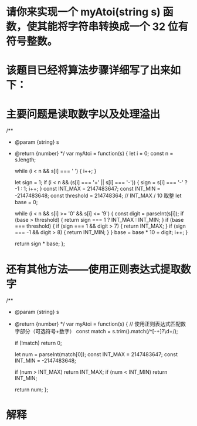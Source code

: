 # 请你来实现一个 myAtoi(string s) 函数，使其能将字符串转换成一个 32 位有符号整数。
# 该题目已经将算法步骤详细写了出来如下：
<!-- 1.空格：读入字符串并丢弃无用的前导空格（" "）
2.符号：检查下一个字符（假设还未到字符末尾）为 '-' 还是 '+'。如果两者都不存在，则假定结果为正。
3.转换：通过跳过前置零来读取该整数，直到遇到非数字字符或到达字符串的结尾。如果没有读取数字，则结果为0。
4.舍入：如果整数数超过 32 位有符号整数范围[−231, 231 − 1]，需要截断这个整数，使其保持在这个范围内。具体来说，小于 −231 的整数应该被舍入为 −231 ，大于 231 − 1 的整数应该被舍入为 231 − 1 
5.返回整数作为最终结果。 -->
# 主要问题是读取数字以及处理溢出
<!-- 方法：
定义INT_MAX和INT_MIN常量，表示32位有符号整数的范围。
使用threshold变量（值为 INT_MAX / 10 取整）来帮助检查溢出：在读取每个数字字符时，检查当前数值 base 是否超过 threshold，或者是否等于 threshold 且当前数字超过边界值（正数为7，负数为8）。如果满足溢出条件，则直接返回相应的边界值。
否则，将数字字符转换为整数并更新 base。 -->
/**
 * @param {string} s
 * @return {number}
 */
var myAtoi = function(s) {
    let i = 0;
    const n = s.length;
    <!-- 跳过前导空格 -->
    while (i < n && s[i] === ' ') {
        i++;
    }
    <!-- 检查符号 -->
    let sign = 1;
    if (i < n && (s[i] === '+' || s[i] === '-')) {
        sign = s[i] === '-' ? -1 : 1;
        i++;
    }
    const INT_MAX = 2147483647;
    const INT_MIN = -2147483648;
    const threshold = 214748364; // INT_MAX / 10 取整
    let base = 0;
    <!-- 读取数字 -->
    while (i < n && s[i] >= '0' && s[i] <= '9') {
        const digit = parseInt(s[i]);
        <!-- 检查溢出 -->
        if (base > threshold) {
            return sign === 1 ? INT_MAX : INT_MIN;
        }
        if (base === threshold) {
            if (sign === 1 && digit > 7) {
                return INT_MAX;
            }
            if (sign === -1 && digit > 8) {
                return INT_MIN;
            }
        }
        base = base * 10 + digit;
        i++;
    }

    return sign * base;
};

# 还有其他方法——使用正则表达式提取数字
/**
 * @param {string} s
 * @return {number}
 */
var myAtoi = function(s) {
    // 使用正则表达式匹配数字部分（可选符号+数字）
    const match = s.trim().match(/^[-+]?\d+/);
    
    if (!match) return 0;
    
    let num = parseInt(match[0]);
    const INT_MAX = 2147483647;
    const INT_MIN = -2147483648;
    
    if (num > INT_MAX) return INT_MAX;
    if (num < INT_MIN) return INT_MIN;
    
    return num;
};
# 解释
<!-- 使用正则表达式 /^[-+]?\d+/ 匹配数字部分：
^ 表示字符串开头[-+]? 表示可选的符号（- 或 +）
\d+ 表示一个或多个数字 -->
